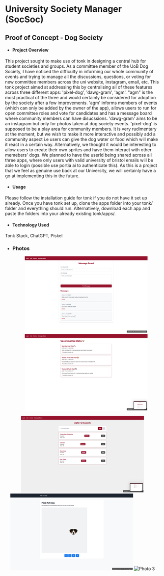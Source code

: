 # University Society Manager (SocSoc)
## Proof of Concept - Dog Society

- #### **Project Overview**
This project sought to make use of tonk in designing a central hub for student societies and groups. As a committee member of the UoB Dog Society, I have noticed the difficulty in informing 
our whole community of events and trying to manage all the discussions, questions, or voting for new committee members across the uni website, instagram, email, etc. This tonk project aimed at addressing this 
by centralising all of these features across three different apps: 'pixel-dog', 'dawg-gram', 'agm'. "agm" is the most practical of the three and would certainly be considered for adoption by the society after a few 
improvements. 'agm' informs members of events (which can only be added by the owner of the app), allows users to run for open committee roles and vote for candidates and has a message board where
community members can have disucssions. 'dawg-gram' aims to be an instagram but only for photos taken at dog society events. 'pixel-dog' is supposed to be a play area for community members. It is very rudimentary at the moment, but we wish to make it more interactive and possibly add a community aspect i.e users can give the dog water or food which will make it react in a certain way. Alternatively, we thought it would be interesting to allow users to create their own sprites and have them interact with other memebers' dogs. 
We planned to have the userId being shared across all three apps, where only users with valid university of bristol emails will be able to login (possible use portia ai to authenticate this). As this is a project that we feel as genuine use back at our University, we will certainly have a go at implementing this in the future. 

- #### **Usage**
Please follow the installation guide for tonk if you do not have it set up already. Once you have tonk set up, clone the apps folder into your tonk/ folder and everything should run. Alternatively, download each app and paste the folders into your already existing tonk/apps/. 

- #### **Technology Used**
Tonk Stack, ChatGPT, Piskel

- ### **Photos**
  <p align="center">
  <img src="Screenshot 2025-04-13 at 01.04.47.png" alt="Photo 1" width="400"/>
  <img src="Screenshot 2025-04-13 at 01.04.52.png" alt="Photo 3" width="400"/>
</p>
 <p align="center">
  <img src="Screenshot 2025-04-13 at 01.04.56.png" alt="Photo 1" width="400"/>
  <img src="Screenshot 2025-04-13 at 01.11.02.png" alt="Photo 2" width="400"/>
  <img src="Screenshot 2025-04-13 at 01.16.38.png" alt="Photo 3" width="400"/>
</p>


